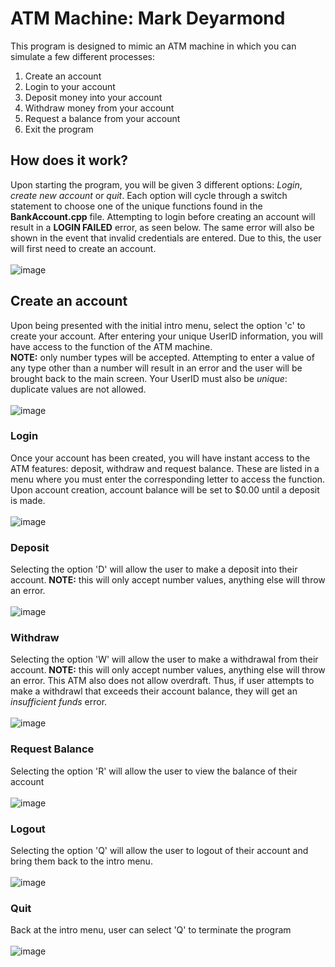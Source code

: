 # ATM Machine: Mark Deyarmond
This program is designed to mimic an ATM machine in which you can simulate a few different processes:<br>
1. Create an account
2. Login to your account
3. Deposit money into your account
4. Withdraw money from your account
5. Request a balance from your account
6. Exit the program

## How does it work?
Upon starting the program, you will be given 3 different options: *Login*, *create new account* or *quit*. Each option will cycle through a switch statement to choose one of the unique functions found in the **BankAccount.cpp** file.
Attempting to login before creating an account will result in a **LOGIN FAILED** error, as seen below. The same error will also be shown in the event that invalid credentials are entered. Due to this, the user will first need to create an account.<br><br>
![image](https://github.com/Fall2023-NSCC-ECampus/prog2100-assignment02-mardeyar/assets/117761940/f586f52f-ee0f-4037-afbc-fcf9908fad18)<br>
## Create an account
Upon being presented with the initial intro menu, select the option 'c' to create your account. After entering your unique UserID information, you will have access to the function of the ATM machine.<br>
**NOTE:** only number types will be accepted. Attempting to enter a value of any type other than a number will result in an error and the user will be brought back to the main screen. Your UserID must also be *unique*: duplicate values are not allowed.<br><br>
![image](https://github.com/Fall2023-NSCC-ECampus/prog2100-assignment02-mardeyar/assets/117761940/f4b869d9-33dd-4ef7-8544-b01709d3e464)<br>
### Login
Once your account has been created, you will have instant access to the ATM features: deposit, withdraw and request balance. These are listed in a menu where you must enter the corresponding letter to access the function. Upon account creation, account balance will be set to $0.00 until a deposit is made.<br><br>
![image](https://github.com/Fall2023-NSCC-ECampus/prog2100-assignment02-mardeyar/assets/117761940/e6055078-5f2c-4238-9822-2ae85ebc4036)<br>
### Deposit
Selecting the option 'D' will allow the user to make a deposit into their account. **NOTE:** this will only accept number values, anything else will throw an error.<br><br>
![image](https://github.com/Fall2023-NSCC-ECampus/prog2100-assignment02-mardeyar/assets/117761940/205e1ae0-71f6-48aa-8707-faefb3cfeca7)<br>
### Withdraw
Selecting the option 'W' will allow the user to make a withdrawal from their account. **NOTE:** this will only accept number values, anything else will throw an error. This ATM also does not allow overdraft. Thus, if user attempts to make a withdrawl that exceeds their account balance, they will get an *insufficient funds* error.<br><br>
![image](https://github.com/Fall2023-NSCC-ECampus/prog2100-assignment02-mardeyar/assets/117761940/4a602391-5b76-401c-8a45-37431d15b8f7)<br>
### Request Balance
Selecting the option 'R' will allow the user to view the balance of their account<br><br>
![image](https://github.com/Fall2023-NSCC-ECampus/prog2100-assignment02-mardeyar/assets/117761940/4a15486b-19ff-48bb-9814-642be5348baa)<br>
### Logout
Selecting the option 'Q' will allow the user to logout of their account and bring them back to the intro menu.<br><br>
![image](https://github.com/Fall2023-NSCC-ECampus/prog2100-assignment02-mardeyar/assets/117761940/0ec68721-eaac-4417-9432-49a41b37e9c7)
### Quit
Back at the intro menu, user can select 'Q' to terminate the program<br><br>
![image](https://github.com/Fall2023-NSCC-ECampus/prog2100-assignment02-mardeyar/assets/117761940/89e57c9a-311b-4541-9338-ef3ed8b027df)
